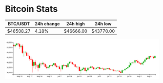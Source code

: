 # Bitcoin Stats

BTC/USDT|24h change|24h high|24h low|
|---|---|---|---|
|$46508.27|4.18%|$46666.00|$43770.00|

<img src="./chart.svg">
